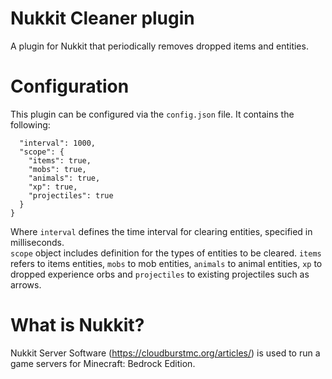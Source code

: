 # Nukkit Cleaner plugin

A plugin for Nukkit that periodically removes dropped items and entities.

# Configuration

This plugin can be configured via the `config.json` file. It contains the following:

```{
  "interval": 1000,
  "scope": {
    "items": true,
    "mobs": true,
    "animals": true,
    "xp": true,
    "projectiles": true
  }
}
```

Where `interval` defines the time interval for clearing entities, specified in milliseconds.<br>
`scope` object includes definition for the types of entities to be cleared. `items` refers to items entities, `mobs`
to mob entities, `animals` to animal entities, `xp` to dropped experience orbs and `projectiles` to existing
projectiles such as arrows.

# What is Nukkit?

Nukkit Server Software (https://cloudburstmc.org/articles/) is used to run a game servers for Minecraft:
Bedrock Edition.
